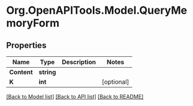 # Org.OpenAPITools.Model.QueryMemoryForm

## Properties

Name | Type | Description | Notes
------------ | ------------- | ------------- | -------------
**Content** | **string** |  | 
**K** | **int** |  | [optional] 

[[Back to Model list]](../../README.md#documentation-for-models) [[Back to API list]](../../README.md#documentation-for-api-endpoints) [[Back to README]](../../README.md)

